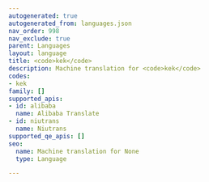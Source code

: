 ```yaml
---
autogenerated: true
autogenerated_from: languages.json
nav_order: 998
nav_exclude: true
parent: Languages
layout: language
title: <code>kek</code>
description: Machine translation for <code>kek</code>
codes:
- kek
family: []
supported_apis:
- id: alibaba
  name: Alibaba Translate
- id: niutrans
  name: Niutrans
supported_qe_apis: []
seo:
  name: Machine translation for None
  type: Language

---
```


